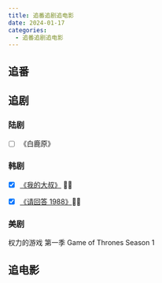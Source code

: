 ```yaml
---
title: 追番追剧追电影
date: 2024-01-17
categories:
  - 追番追剧追电影
---
```


## 追番



## 追剧

### 陆剧

- [ ] 《白鹿原》

### 韩剧

- [x] [《我的大叔》](my-mister.md) 🌻🌻

- [x] [《请回答 1988》](reply-1988.md)🌻🌻


### 美剧

权力的游戏 第一季 Game of Thrones Season 1

## 追电影

